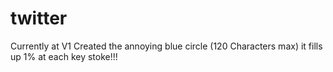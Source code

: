 # twitter
Currently at V1 Created the annoying blue circle (120 Characters max) it fills up 1% at each key stoke!!!
